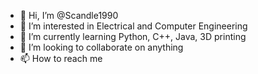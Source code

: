 - 👋 Hi, I’m @Scandle1990
- 👀 I’m interested in Electrical and Computer Engineering
- 🌱 I’m currently learning Python, C++, Java, 3D printing 
- 💞️ I’m looking to collaborate on anything
- 📫 How to reach me 

<!---
Scandle1990/Scandle1990 is a ✨ special ✨ repository because its `README.md` (this file) appears on your GitHub profile.
You can click the Preview link to take a look at your changes.
--->

